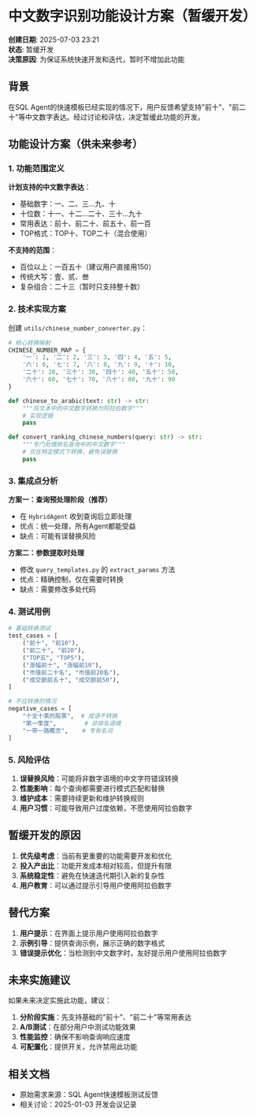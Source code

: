 # 中文数字识别功能设计方案（暂缓开发）

**创建日期**: 2025-07-03 23:21  
**状态**: 暂缓开发  
**决策原因**: 为保证系统快速开发和迭代，暂时不增加此功能

## 背景

在SQL Agent的快速模板已经实现的情况下，用户反馈希望支持"前十"、"前二十"等中文数字表达。经过讨论和评估，决定暂缓此功能的开发。

## 功能设计方案（供未来参考）

### 1. 功能范围定义

**计划支持的中文数字表达**：
- 基础数字：一、二、三...九、十
- 十位数：十一、十二...二十、三十...九十
- 常用表达：前十、前二十、前五十、前一百
- TOP格式：TOP十、TOP二十（混合使用）

**不支持的范围**：
- 百位以上：一百五十（建议用户直接用150）
- 传统大写：壹、贰、叁
- 复杂组合：二十三（暂时只支持整十数）

### 2. 技术实现方案

创建 `utils/chinese_number_converter.py`：

```python
# 核心转换映射
CHINESE_NUMBER_MAP = {
    '一': 1, '二': 2, '三': 3, '四': 4, '五': 5,
    '六': 6, '七': 7, '八': 8, '九': 9, '十': 10,
    '二十': 20, '三十': 30, '四十': 40, '五十': 50,
    '六十': 60, '七十': 70, '八十': 80, '九十': 90
}

def chinese_to_arabic(text: str) -> str:
    """将文本中的中文数字转换为阿拉伯数字"""
    # 实现逻辑
    pass

def convert_ranking_chinese_numbers(query: str) -> str:
    """专门处理排名查询中的中文数字"""
    # 仅在特定模式下转换，避免误替换
    pass
```

### 3. 集成点分析

**方案一：查询预处理阶段（推荐）**
- 在 `HybridAgent` 收到查询后立即处理
- 优点：统一处理，所有Agent都能受益
- 缺点：可能有误替换风险

**方案二：参数提取时处理**
- 修改 `query_templates.py` 的 `extract_params` 方法
- 优点：精确控制，仅在需要时转换
- 缺点：需要修改多处代码

### 4. 测试用例

```python
# 基础转换测试
test_cases = [
    ("前十", "前10"),
    ("前二十", "前20"),
    ("TOP五", "TOP5"),
    ("涨幅前十", "涨幅前10"),
    ("市值前二十名", "市值前20名"),
    ("成交额前五十", "成交额前50"),
]

# 不应转换的情况
negative_cases = [
    "十全十美的股票",  # 成语不转换
    "第一季度",        # 非排名语境
    "一带一路概念",    # 专有名词
]
```

### 5. 风险评估

1. **误替换风险**：可能将非数字语境的中文字符错误转换
2. **性能影响**：每个查询都需要进行模式匹配和替换
3. **维护成本**：需要持续更新和维护转换规则
4. **用户习惯**：可能导致用户过度依赖，不愿使用阿拉伯数字

## 暂缓开发的原因

1. **优先级考虑**：当前有更重要的功能需要开发和优化
2. **投入产出比**：功能开发成本相对较高，但提升有限
3. **系统稳定性**：避免在快速迭代期引入新的复杂性
4. **用户教育**：可以通过提示引导用户使用阿拉伯数字

## 替代方案

1. **用户提示**：在界面上提示用户使用阿拉伯数字
2. **示例引导**：提供查询示例，展示正确的数字格式
3. **错误提示优化**：当检测到中文数字时，友好提示用户使用阿拉伯数字

## 未来实施建议

如果未来决定实施此功能，建议：

1. **分阶段实施**：先支持基础的"前十"、"前二十"等常用表达
2. **A/B测试**：在部分用户中测试功能效果
3. **性能监控**：确保不影响查询响应速度
4. **可配置化**：提供开关，允许禁用此功能

## 相关文档

- 原始需求来源：SQL Agent快速模板测试反馈
- 相关讨论：2025-01-03 开发会议记录